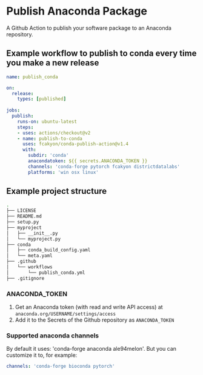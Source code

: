 # Publish Anaconda Package

A Github Action to publish your software package to an Anaconda repository.

## Example workflow to publish to conda every time you make a new release

```yaml
name: publish_conda

on:
  release:
    types: [published]
    
jobs:
  publish:
    runs-on: ubuntu-latest
    steps:
    - uses: actions/checkout@v2
    - name: publish-to-conda
      uses: fcakyon/conda-publish-action@v1.4
      with:
        subdir: 'conda'
        anacondatoken: ${{ secrets.ANACONDA_TOKEN }}
        channels: 'conda-forge pytorch fcakyon districtdatalabs'
        platforms: 'win osx linux'
```

## Example project structure

```bash
.
├── LICENSE
├── README.md
├── setup.py
├── myproject
│   ├── __init__.py
│   └── myproject.py
├── conda
│   ├── conda_build_config.yaml
│   └── meta.yaml
├── .github
│   └── workflows
│       └── publish_conda.yml
├── .gitignore
```

### ANACONDA_TOKEN

1. Get an Anaconda token (with read and write API access) at `anaconda.org/USERNAME/settings/access`
2. Add it to the Secrets of the Github repository as `ANACONDA_TOKEN`

### Supported anaconda channels

By default it uses: 'conda-forge anaconda ale94melon'. But you can customize it to, for example:

```yaml
channels: 'conda-forge bioconda pytorch'
```